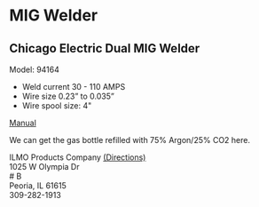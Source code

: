 # MIG Welder

## Chicago Electric Dual MIG Welder

Model: 94164

* Weld current 30 - 110 AMPS
* Wire size 0.23” to 0.035”
* Wire spool size: 4"

[Manual](https://drive.google.com/open?id=1sEncS-QVZqNk-edpvJrYu_3Ug3rL3Ajw)

We can get the gas bottle refilled with 75% Argon/25% CO2 here.  
  
ILMO Products Company [\(Directions\)](https://goo.gl/maps/YxWouCqeBWZy4DWVA)  
1025 W Olympia Dr  
\# B  
 Peoria, IL 61615  
309-282-1913


